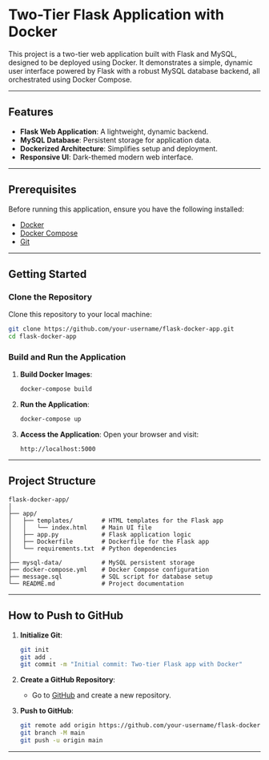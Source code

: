 # Two-Tier Flask Application with Docker

This project is a two-tier web application built with Flask and MySQL, designed to be deployed using Docker. It demonstrates a simple, dynamic user interface powered by Flask with a robust MySQL database backend, all orchestrated using Docker Compose.

---

## Features
- **Flask Web Application**: A lightweight, dynamic backend.
- **MySQL Database**: Persistent storage for application data.
- **Dockerized Architecture**: Simplifies setup and deployment.
- **Responsive UI**: Dark-themed modern web interface.

---

## Prerequisites
Before running this application, ensure you have the following installed:

- [Docker](https://www.docker.com/get-started)
- [Docker Compose](https://docs.docker.com/compose/install/)
- [Git](https://git-scm.com/)

---

## Getting Started

### Clone the Repository
Clone this repository to your local machine:
```bash
git clone https://github.com/your-username/flask-docker-app.git
cd flask-docker-app
```

### Build and Run the Application
1. **Build Docker Images**:
   ```bash
   docker-compose build
   ```

2. **Run the Application**:
   ```bash
   docker-compose up
   ```

3. **Access the Application**:
   Open your browser and visit:
   ```
   http://localhost:5000
   ```

---

## Project Structure

```
flask-docker-app/
│
├── app/
│   ├── templates/        # HTML templates for the Flask app
│   │   └── index.html    # Main UI file
│   ├── app.py            # Flask application logic
│   ├── Dockerfile        # Dockerfile for the Flask app
│   └── requirements.txt  # Python dependencies
│
├── mysql-data/           # MySQL persistent storage
├── docker-compose.yml    # Docker Compose configuration
├── message.sql           # SQL script for database setup
└── README.md             # Project documentation
```

---

## How to Push to GitHub

1. **Initialize Git**:
   ```bash
   git init
   git add .
   git commit -m "Initial commit: Two-tier Flask app with Docker"
   ```

2. **Create a GitHub Repository**:
   - Go to [GitHub](https://github.com/) and create a new repository.

3. **Push to GitHub**:
   ```bash
   git remote add origin https://github.com/your-username/flask-docker-app.git
   git branch -M main
   git push -u origin main
   ```

---
